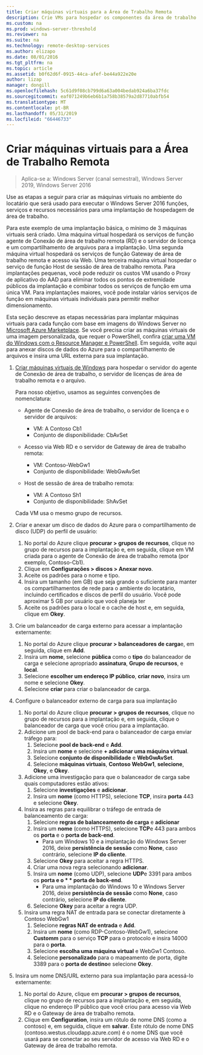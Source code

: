 ```yaml
---
title: Criar máquinas virtuais para a Área de Trabalho Remota
description: Crie VMs para hospedar os componentes da área de trabalho remota na nuvem.
ms.custom: na
ms.prod: windows-server-threshold
ms.reviewer: na
ms.suite: na
ms.technology: remote-desktop-services
ms.author: elizapo
ms.date: 08/01/2016
ms.tgt_pltfrm: na
ms.topic: article
ms.assetid: b0f62d6f-0915-44ca-afef-be44a922e20e
author: lizap
manager: dongill
ms.openlocfilehash: 5c61d9f08cb799d6a63a004bedab924a6ba37fdc
ms.sourcegitcommit: eaf071249b6eb6b1a758b38579a2d87710abfb54
ms.translationtype: MT
ms.contentlocale: pt-BR
ms.lasthandoff: 05/31/2019
ms.locfileid: "66446733"
---
```

# <a name="create-virtual-machines-for-remote-desktop"></a>Criar máquinas virtuais para a Área de Trabalho Remota

>Aplica-se a: Windows Server (canal semestral), Windows Server 2019, Windows Server 2016

Use as etapas a seguir para criar as máquinas virtuais no ambiente do locatário que será usado para executar o Windows Server 2016 funções, serviços e recursos necessários para uma implantação de hospedagem de área de trabalho.   
  
Para este exemplo de uma implantação básica, o mínimo de 3 máquinas virtuais será criado. Uma máquina virtual hospedará os serviços de função agente de Conexão de área de trabalho remota (RD) e o servidor de licença e um compartilhamento de arquivos para a implantação. Uma segunda máquina virtual hospedará os serviços de função Gateway de área de trabalho remota e acesso via Web.  Uma terceira máquina virtual hospedar o serviço de função Host de sessão de área de trabalho remota. Para implantações pequenas, você pode reduzir os custos VM usando o Proxy de aplicativo do AAD para eliminar todos os pontos de extremidade públicos da implantação e combinar todos os serviços de função em uma única VM. Para implantações maiores, você pode instalar vários serviços de função em máquinas virtuais individuais para permitir melhor dimensionamento.  
  
Esta seção descreve as etapas necessárias para implantar máquinas virtuais para cada função com base em imagens do Windows Server no [Microsoft Azure Marketplace](https://azure.microsoft.com/marketplace/). Se você precisa criar as máquinas virtuais de uma imagem personalizada, que requer o PowerShell, confira [criar uma VM do Windows com o Resource Manager e PowerShell](https://azure.microsoft.com/documentation/articles/virtual-machines-windows-ps-create/). Em seguida, volte aqui para anexar discos de dados do Azure para o compartilhamento de arquivos e insira uma URL externa para sua implantação.  
  
1. [Criar máquinas virtuais de Windows](https://azure.microsoft.com/documentation/articles/virtual-machines-windows-hero-tutorial/) para hospedar o servidor do agente de Conexão de área de trabalho, o servidor de licenças de área de trabalho remota e o arquivo.  
  
   Para nosso objetivo, usamos as seguintes convenções de nomenclatura:  
   - Agente de Conexão de área de trabalho, o servidor de licença e o servidor de arquivos:   
       - VM: A Contoso Cb1  
       - Conjunto de disponibilidade: CbAvSet    
   - Acesso via Web RD e o servidor de Gateway de área de trabalho remota:   
       - VM: Contoso-WebGw1  
       - Conjunto de disponibilidade: WebGwAvSet  
          
   - Host de sessão de área de trabalho remota:   
       - VM: A Contoso Sh1  
       - Conjunto de disponibilidade: ShAvSet  
          
   Cada VM usa o mesmo grupo de recursos.  
2. Criar e anexar um disco de dados do Azure para o compartilhamento de disco (UDP) do perfil de usuário:  
   1.  No portal do Azure clique **procurar > grupos de recursos**, clique no grupo de recursos para a implantação e, em seguida, clique em VM criada para o agente de Conexão de área de trabalho remota (por exemplo, Contoso-Cb1).  
   2.  Clique em **Configurações > discos > Anexar novo**.  
   3.  Aceite os padrões para o nome e tipo.  
   4.  Insira um tamanho (em GB) que seja grande o suficiente para manter os compartilhamentos de rede para o ambiente do locatário, incluindo certificados e discos de perfil do usuário. Você pode aproximar 5 GB por usuário que você planeja ter  
   5.  Aceite os padrões para o local e o cache de host e, em seguida, clique em **Okey**.  
3. Crie um balanceador de carga externo para acessar a implantação externamente:
   1. No portal do Azure clique **procurar > balanceadores de carga**e, em seguida, clique em **Add**.
   2. Insira um **nome**, selecione **pública** como o **tipo** do balanceador de carga e selecione apropriado **assinatura**,  **Grupo de recursos**, e **local**.
   3. Selecione **escolher um endereço IP público**, **criar novo**, insira um nome e selecione **Okey**.
   4. Selecione **criar** para criar o balanceador de carga.
4. Configure o balanceador externo de carga para sua implantação
   1. No portal do Azure clique **procurar > grupos de recursos**, clique no grupo de recursos para a implantação e, em seguida, clique o balanceador de carga que você criou para a implantação.
   2. Adicione um pool de back-end para o balanceador de carga enviar tráfego para:
       1. Selecione **pool de back-end** e **Add**.
       2. Insira um **nome** e selecione  **\+ adicionar uma máquina virtual**.
       3. Selecione **conjunto de disponibilidade** e **WebGwAvSet**.
       4. Selecione **máquinas virtuais**, **Contoso WebGw1**, **selecione**, **Okey**, e **Okey**.
   3. Adicione uma investigação para que o balanceador de carga sabe quais computadores estão ativos:
       1. Selecione **investigações** e **adicionar**.
       2. Insira um **nome** (como HTTPS), selecione **TCP**, insira **porta** 443 e selecione **Okey**.
   4. Insira as regras para equilibrar o tráfego de entrada de balanceamento de carga:
      1. Selecione **regras de balanceamento de carga** e **adicionar**
      2. Insira um **nome** (como HTTPS), selecione **TCP**e 443 para ambos os **porta** e o **porta de back-end**.
          - Para um Windows 10 e a implantação do Windows Server 2016, deixe **persistência de sessão** como **None**, caso contrário, selecione **IP do cliente**.
      3. Selecione **Okey** para aceitar a regra HTTPS.
      4. Criar uma nova regra selecionando **adicionar**.
      5. Insira um **nome** (como UDP), selecione **UDP**e 3391 para ambos os <strong>porta e o * * porta de back-end</strong>.
          - Para uma implantação do Windows 10 e Windows Server 2016, deixe **persistência de sessão** como **None**, caso contrário, selecione **IP do cliente**.
      6. Selecione **Okey** para aceitar a regra UDP.
   5. Insira uma regra NAT de entrada para se conectar diretamente à Contoso WebGw1
       1. Selecione **regras NAT de entrada** e **Add**.
       2. Insira um **nome** (como RDP-Contoso-WebGw1), selecione **Customm** para o serviço **TCP** para o protocolo e insira 14000 para o **porta**.
       3. Selecione **escolha uma máquina virtual** e WebGw1 Contoso.
       4. Selecione **personalizado** para o mapeamento de porta, digite 3389 para o **porta de destino**e selecione **Okey**.
5. Insira um nome DNS/URL externo para sua implantação para acessá-lo externamente:  
   1.  No portal do Azure, clique em **procurar > grupos de recursos**, clique no grupo de recursos para a implantação e, em seguida, clique no endereço IP público que você criou para acesso via Web RD e o Gateway de área de trabalho remota.  
   2.  Clique em **Configuration**, insira um rótulo de nome DNS (como a contoso) e, em seguida, clique em **salvar**. Este rótulo de nome DNS (contoso.westus.cloudapp.azure.com) é o nome DNS que você usará para se conectar ao seu servidor de acesso via Web RD e o Gateway de área de trabalho remota.  

